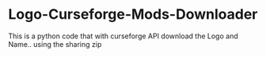 # Logo-Curseforge-Mods-Downloader
This is a python code that with curseforge API download the Logo and Name.. using the sharing zip
